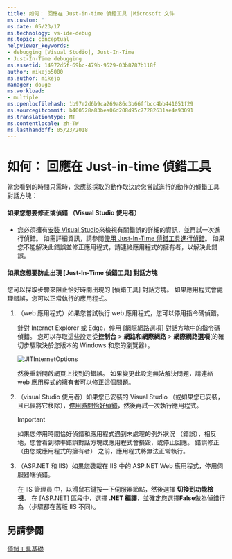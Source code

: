 ```yaml
---
title: 如何： 回應在 Just-in-time 偵錯工具 |Microsoft 文件
ms.custom: ''
ms.date: 05/23/17
ms.technology: vs-ide-debug
ms.topic: conceptual
helpviewer_keywords:
- debugging [Visual Studio], Just-In-Time
- Just-In-Time debugging
ms.assetid: 14972d5f-69bc-479b-9529-03b8787b118f
author: mikejo5000
ms.author: mikejo
manager: douge
ms.workload:
- multiple
ms.openlocfilehash: 1b97e2d6b9ca269a86c3b66ffbcc4bb441051f29
ms.sourcegitcommit: b400528a83bea06d208d95c77282631ae4a93091
ms.translationtype: MT
ms.contentlocale: zh-TW
ms.lasthandoff: 05/23/2018
---
```

# <a name="how-to-respond-to-the-just-in-time-debugger"></a>如何： 回應在 Just-in-time 偵錯工具

當您看到的時間只需時，您應該採取的動作取決於您嘗試進行的動作的偵錯工具 對話方塊：

#### <a name="if-you-want-to-fix-or-debug-the-error-visual-studio-users"></a>如果您想要修正或偵錯 （Visual Studio 使用者）

- 您必須擁有[安裝 Visual Studio](http://www.visualstudio.com)來檢視有關錯誤的詳細的資訊，並再試一次進行偵錯。 如需詳細資訊，請參閱[使用 Just-In-Time 偵錯工具進行偵錯](../debugger/debug-using-the-just-in-time-debugger.md)。 如果您不能解決此錯誤並修正應用程式，請連絡應用程式的擁有者，以解決此錯誤。

#### <a name="if-you-want-to-prevent-the-just-in-time-debugger-dialog-box-from-appearing"></a>如果您想要防止出現 [Just-In-Time 偵錯工具] 對話方塊

您可以採取步驟來阻止恰好時間出現的 [偵錯工具] 對話方塊。 如果應用程式會處理錯誤，您可以正常執行的應用程式。

1. （web 應用程式）如果您嘗試執行 web 應用程式，您可以停用指令碼偵錯。

    針對 Internet Explorer 或 Edge，停用 [網際網路選項] 對話方塊中的指令碼偵錯。 您可以存取這些設定從**控制台** > **網路和網際網路** > **網際網路選項**(的確切步驟取決於您版本的 Windows 和您的瀏覽器）。

    ![JITInternetOptions](../debugger/media/jitinternetoptions.png "JITInternetOptions")

    然後重新開啟網頁上找到的錯誤。 如果變更此設定無法解決問題，請連絡 web 應用程式的擁有者可以修正這個問題。

3. （visual Studio 使用者）如果您已安裝的 Visual Studio （或如果您已安裝，且已經將它移除），[停用時間恰好偵錯](../debugger/debug-using-the-just-in-time-debugger.md)，然後再試一次執行應用程式。

    > [!IMPORTANT]
    > 如果您停用時間恰好偵錯和應用程式遇到未處理的例外狀況 （錯誤），相反地，您會看到標準錯誤對話方塊或應用程式會損毀，或停止回應。 錯誤修正 （由您或應用程式的擁有者） 之前，應用程式將無法正常執行。

2. （ASP.NET 和 IIS）如果您裝載在 IIS 中的 ASP.NET Web 應用程式，停用伺服器端偵錯。

    在 IIS 管理員 中，以滑鼠右鍵按一下伺服器節點，然後選擇 **切換到功能檢視**。 在 [ASP.NET] 區段中，選擇 **.NET 編譯**，並確定您選擇**False**做為偵錯行為 （步驟都在舊版 IIS 不同）。
  
## <a name="see-also"></a>另請參閱    
 [偵錯工具基礎](../debugger/debugger-basics.md)   
